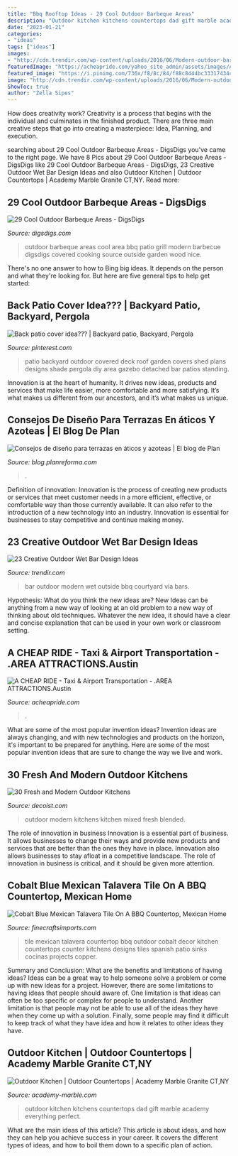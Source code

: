 ```yaml
---
title: "Bbq Rooftop Ideas - 29 Cool Outdoor Barbeque Areas"
description: "Outdoor kitchen kitchens countertops dad gift marble academy everything perfect"
date: "2023-01-21"
categories:
- "ideas"
tags: ["ideas"]
images:
- "http://cdn.trendir.com/wp-content/uploads/2016/06/Modern-outdoor-bar.jpg"
featuredImage: "https://acheapride.com/yahoo_site_admin/assets/images/A_Cheap_Ride_-_Web_Site_Photos_-_Bass_Concert_Hall_-_09-11.241194639_std.jpg"
featured_image: "https://i.pinimg.com/736x/f8/8c/84/f88c8444bc33317434cfc74f1fabdb93--patio-ideas-backyard-ideas.jpg"
image: "http://cdn.trendir.com/wp-content/uploads/2016/06/Modern-outdoor-bar.jpg"
ShowToc: true
author: "Zella Sipes"
---
```



How does creativity work?
Creativity is a process that begins with the individual and culminates in the finished product. There are three main creative steps that go into creating a masterpiece: Idea, Planning, and execution.

	

		
searching about 29 Cool Outdoor Barbeque Areas - DigsDigs you've came to the right page. We have 8 Pics about 29 Cool Outdoor Barbeque Areas - DigsDigs like 29 Cool Outdoor Barbeque Areas - DigsDigs, 23 Creative Outdoor Wet Bar Design Ideas and also Outdoor Kitchen | Outdoor Countertops | Academy Marble Granite CT,NY. Read more:
		
    
## 29 Cool Outdoor Barbeque Areas - DigsDigs

<img loading=lazy src="http://www.digsdigs.com/photos/cool-outdoor-barbeque-areas-31.jpg" onerror="this.onerror=null;this.src='https://tse3.mm.bing.net/th?id=OIP.exM5AGDyanHJiVHy2rZ8FgHaJ4&amp;pid=15.1';" alt="29 Cool Outdoor Barbeque Areas - DigsDigs">

_Source: digsdigs.com_

>outdoor barbeque areas cool area bbq patio grill modern barbecue digsdigs covered cooking source outside garden wood nice. 

	

There's no one answer to how to Bing big ideas. It depends on the person and what they're looking for. But here are five general tips to help get started: 

    
## Back Patio Cover Idea??? | Backyard Patio, Backyard, Pergola

<img loading=lazy src="https://i.pinimg.com/736x/f8/8c/84/f88c8444bc33317434cfc74f1fabdb93--patio-ideas-backyard-ideas.jpg" onerror="this.onerror=null;this.src='https://tse1.mm.bing.net/th?id=OIP.eIsHHhizPpzmK7b7tQBIigHaFj&amp;pid=15.1';" alt="Back patio cover idea??? | Backyard patio, Backyard, Pergola">

_Source: pinterest.com_

>patio backyard outdoor covered deck roof garden covers shed plans designs shade pergola diy area gazebo detached bar patios standing. 

	

Innovation is at the heart of humanity. It drives new ideas, products and services that make life easier, more comfortable and more satisfying. It’s what makes us different from our ancestors, and it’s what makes us unique.

    
## Consejos De Diseño Para Terrazas En áticos Y Azoteas | El Blog De Plan

<img loading=lazy src="https://blog.planreforma.com/wp-content/uploads/2015/12/blog.planreforma_tdp064-terrazas-en-aticos-azoteas-5.jpg" onerror="this.onerror=null;this.src='https://tse4.mm.bing.net/th?id=OIP.DTwvkTvv1A52RA6H8uA8KAHaE8&amp;pid=15.1';" alt="Consejos de diseño para terrazas en áticos y azoteas | El blog de Plan">

_Source: blog.planreforma.com_

>. 

	

Definition of innovation:
Innovation is the process of creating new products or services that meet customer needs in a more efficient, effective, or comfortable way than those currently available. It can also refer to the introduction of a new technology into an industry. Innovation is essential for businesses to stay competitive and continue making money.

    
## 23 Creative Outdoor Wet Bar Design Ideas

<img loading=lazy src="http://cdn.trendir.com/wp-content/uploads/2016/06/Modern-outdoor-bar.jpg" onerror="this.onerror=null;this.src='https://tse3.mm.bing.net/th?id=OIP.r6bkluGIG9MhJ1U4l9884gHaFi&amp;pid=15.1';" alt="23 Creative Outdoor Wet Bar Design Ideas">

_Source: trendir.com_

>bar outdoor modern wet outside bbq courtyard via bars. 

	

Hypothesis: What do you think the new ideas are?
New Ideas can be anything from a new way of looking at an old problem to a new way of thinking about old techniques. Whatever the new idea, it should have a clear and concise explanation that can be used in your own work or classroom setting.

    
## A CHEAP RIDE - Taxi &amp; Airport Transportation - .AREA ATTRACTIONS.Austin

<img loading=lazy src="https://acheapride.com/yahoo_site_admin/assets/images/A_Cheap_Ride_-_Web_Site_Photos_-_Bass_Concert_Hall_-_09-11.241194639_std.jpg" onerror="this.onerror=null;this.src='https://tse2.mm.bing.net/th?id=OIP.TlrDILiZ3p47LH9p77VxPQAAAA&amp;pid=15.1';" alt="A CHEAP RIDE - Taxi &amp; Airport Transportation - .AREA ATTRACTIONS.Austin">

_Source: acheapride.com_

>. 

	

What are some of the most popular invention ideas?
Invention ideas are always changing, and with new technologies and products on the horizon, it's important to be prepared for anything. Here are some of the most popular invention ideas that are sure to change the way we live and work.

    
## 30 Fresh And Modern Outdoor Kitchens

<img loading=lazy src="https://cdn.decoist.com/wp-content/uploads/2017/05/Outdoor-kitchen-with-a-stone-countertop.jpeg" onerror="this.onerror=null;this.src='https://tse1.mm.bing.net/th?id=OIP.D8e7hhxl3-pp6_fczw16BAHaKj&amp;pid=15.1';" alt="30 Fresh and Modern Outdoor Kitchens">

_Source: decoist.com_

>outdoor modern kitchens kitchen mixed fresh blended. 

	

The role of innovation in business
Innovation is a essential part of business. It allows businesses to change their ways and provide new products and services that are better than the ones they have in place. Innovation also allows businesses to stay afloat in a competitive landscape. The role of innovation in business is critical, and it should be given more attention.

    
## Cobalt Blue Mexican Talavera Tile On A BBQ Countertop, Mexican Home

<img loading=lazy src="http://finecraftsimports.com/Mexican_home_decor_projects/mexican_tile_outdoors/mexican_tile_bbq_countertop_outdoors.jpg" onerror="this.onerror=null;this.src='https://tse1.mm.bing.net/th?id=OIP.07xib7OBhKaaEwfbLxzVWgHaE8&amp;pid=15.1';" alt="Cobalt Blue Mexican Talavera Tile On A BBQ Countertop, Mexican Home">

_Source: finecraftsimports.com_

>tile mexican talavera countertop bbq outdoor cobalt decor kitchen countertops counter kitchens designs tiles spanish patio sinks cocinas projects copper. 

	

Summary and Conclusion: What are the benefits and limitations of having ideas?
Ideas can be a great way to help someone solve a problem or come up with new ideas for a project. However, there are some limitations to having ideas that people should aware of. One limitation is that ideas can often be too specific or complex for people to understand. Another limitation is that people may not be able to use all of the ideas they have when they come up with a solution. Finally, some people may find it difficult to keep track of what they have idea and how it relates to other ideas they have.

    
## Outdoor Kitchen | Outdoor Countertops | Academy Marble Granite CT,NY

<img loading=lazy src="https://academy-marble.com/wp-content/uploads/outdoor-kitchen.jpg" onerror="this.onerror=null;this.src='https://tse1.mm.bing.net/th?id=OIP.1Ma3rSGI5gm4-xo3mvSeoQHaE8&amp;pid=15.1';" alt="Outdoor Kitchen | Outdoor Countertops | Academy Marble Granite CT,NY">

_Source: academy-marble.com_

>outdoor kitchen kitchens countertops dad gift marble academy everything perfect. 

	

What are the main ideas of this article?
This article is about ideas, and how they can help you achieve success in your career. It covers the different types of ideas, and how to boil them down to a specific plan of action.

